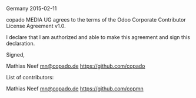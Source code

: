 Germany 2015-02-11

copado MEDIA UG agrees to the terms of the Odoo Corporate
Contributor License Agreement v1.0.

I declare that I am authorized and able to make this agreement and sign this
declaration.

Signed,

Mathias Neef mn@copado.de https://github.com/copado

List of contributors:

Mathias Neef mn@copado.de https://github.com/copmn
